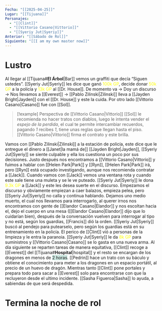 ```yaml
---
Fecha: "[[2025-04-25]]"
Lugar: "[[Tijuana]]"
Personajes:
  - "[[Clint]]"
  - "[[Vittorio Casano|Vittorio]]"
  - "[[Syeriy Jut|Syeriy]]"
Anterior: "[[Sábado de Rol]]"
Siguiente: "[[I am my own master now]]"
---
```

# Lustro
Al llegar al [[Tijuana#**El Árbol**|Bar]] vemos un graffiti que decía “Siguen ustedes”. [[Syeriy Jut|Syeriy]] les dice que ganó <font color="#ffff00">100k GP</font>, decide donar <font color="#ffff00">50k GP</font> a la policía y <font color="#ffff00">13k GP</font> al [[Dr. House]]. De momento va → Doy un discurso → Nos llevamos a [[Everest]] → [[Pablo Zilinski|Zilinski]] lleva a [[Jayden Bright|Jayden]] con el [[Dr. House]] y este la cuida. Por otro lado [[Vittorio Casano|Casano]] fue con [[Sol]].

> [!example] Perspectiva de [[Vittorio Casano|Vittorio]]
> [[Sol]] le recomienda no hacer tratos con diablos, luego le intenta vender el *espejo de la perdida*, el cual te permite intercambiar recuerdos, pagando *1* recibes *1*, tiene unas reglas que llegan hasta el piso. [[Vittorio Casano|Vittorio]] firma el contrato y este brilla.


Vamos con [[Pablo Zilinski|Zilinski]] a la estación de policía, este dice que le entregue el dinero a [[Janet|la mamá de]] [[Jayden Bright|Jayden]], [[Syeriy Jut|Syeriy]] se siente culpable y ella los cuestiona un poco por sus decisiones. Justo después nos encontramos a [[Vittorio Casano|Vittorio]] y fuimos a hablar con [[Helen Park|Park]] y [[Ryn]], [[Helen Park|Park]] irá, pero [[Ryn]] está ocupado investigando, aunque nos recomienda contratar a [[Jack]]. Cuando vamos con [[Jack]] vemos una ventana rota y cuando este sale tiene una muleta y se le ve puteado. [[Syeriy Jut|Syeriy]] le dona <font color="#ffff00">9.3k GP</font> a [[Jack]] y este les desea suerte en el discurso.
Empezamos el discurso y obviamente empiezan a caer balazos, empieza pelea, pero [[Syeriy Jut|Syeriy]] no calla y continua hablando. Dejamos uno medio muerto, el cual nos llevamos para interrogarlo, al querer irnos nos encontramos con gente de [[Elandor Casano|Elandor]] y nos escoltan hacia el, dejo el cuerpo en una mesa ([[Elandor Casano|Elandor]] dijo que lo cuidarían bien), después de la conversación vuelven para interrogar al tipo y no está, según los guardias, [[Francis]] dió la orden. [[Syeriy Jut|Syeriy]] buscó al pendejo para putearselo, pero según los guardias está en su entrenamiento en la policía. El perico de [[Clint]] vió a personas de la limpieza y le entra la paranoia. [[Syeriy Jut|Syeriy]] le da <font color="#ffff00">8k GP</font> para suministros y [[Vittorio Casano|Casano]] se lo gasta en una nueva arma.
Al día siguiente se reparten tareas de manera equitativa, [[Clint]] recoge a [[Everest]] del [[Tijuana#**Hospital**|hospital]] y el resto se encargan de los dragones en menos de <span style="background:rgba(3, 135, 102, 0.2)">2 horas</span>. [[Pedrin]] hace un trato con su báculo y obtiene el conocimiento para meter a los dragones en un espacio portátil, al precio de un huevo de dragón. Mientras tanto [[Clint]] pone portales y prepara todo para sacar a [[Everest]] solo para encontrarse con que la recluyeron desde el ultimo incidente. [[Sasha Figueroa|Sasha]] lo ayuda, a sabiendas de que será despedida.

# Termina la noche de rol
